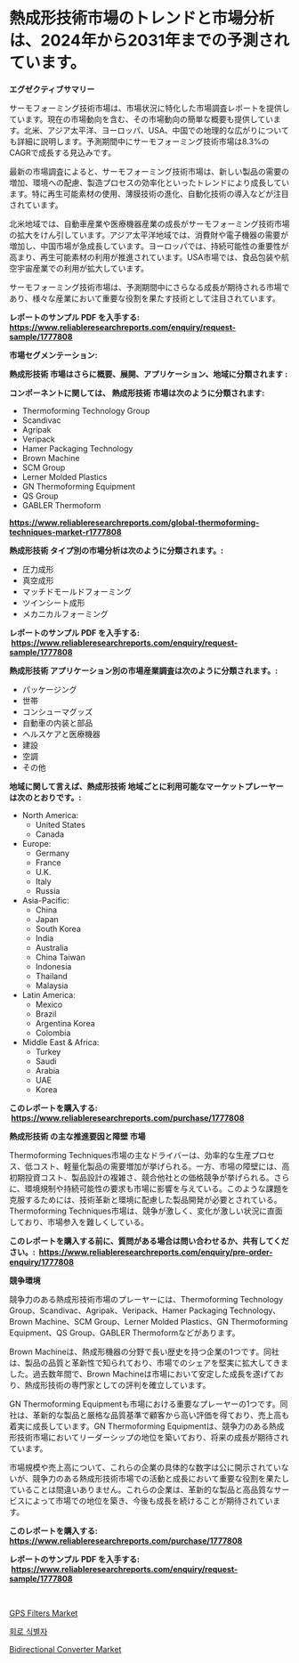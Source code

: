 <p><h1>熱成形技術市場のトレンドと市場分析は、2024年から2031年までの予測されています。</h1></p><p><strong>エグゼクティブサマリー</strong></p>
<p><p>サーモフォーミング技術市場は、市場状況に特化した市場調査レポートを提供しています。現在の市場動向を含む、その市場動向の簡単な概要も提供しています。北米、アジア太平洋、ヨーロッパ、USA、中国での地理的な広がりについても詳細に説明します。予測期間中にサーモフォーミング技術市場は8.3%のCAGRで成長する見込みです。</p><p>最新の市場調査によると、サーモフォーミング技術市場は、新しい製品の需要の増加、環境への配慮、製造プロセスの効率化といったトレンドにより成長しています。特に再生可能素材の使用、薄膜技術の進化、自動化技術の導入などが注目されています。</p><p>北米地域では、自動車産業や医療機器産業の成長がサーモフォーミング技術市場の拡大をけん引しています。アジア太平洋地域では、消費財や電子機器の需要が増加し、中国市場が急成長しています。ヨーロッパでは、持続可能性の重要性が高まり、再生可能素材の利用が推進されています。USA市場では、食品包装や航空宇宙産業での利用が拡大しています。</p><p>サーモフォーミング技術市場は、予測期間中にさらなる成長が期待される市場であり、様々な産業において重要な役割を果たす技術として注目されています。</p></p>
<p><strong>レポートのサンプル PDF を入手する: <a href="https://www.reliableresearchreports.com/enquiry/request-sample/1777808">https://www.reliableresearchreports.com/enquiry/request-sample/1777808</a></strong></p>
<p><strong>市場セグメンテーション:</strong></p>
<p><strong> 熱成形技術 市場はさらに概要、展開、アプリケーション、地域に分類されます :</strong></p>
<p><strong>コンポーネントに関しては、 熱成形技術 市場は次のように分類されます: &nbsp;</strong></p>
<p><ul><li>Thermoforming Technology Group</li><li>Scandivac</li><li>Agripak</li><li>Veripack</li><li>Hamer Packaging Technology</li><li>Brown Machine</li><li>SCM Group</li><li>Lerner Molded Plastics</li><li>GN Thermoforming Equipment</li><li>QS Group</li><li>GABLER Thermoform</li></ul></p>
<p><strong><a href="https://www.reliableresearchreports.com/global-thermoforming-techniques-market-r1777808">https://www.reliableresearchreports.com/global-thermoforming-techniques-market-r1777808</a></strong></p>
<p><strong> 熱成形技術 タイプ別の市場分析は次のように分類されます。:</strong></p>
<p><ul><li>圧力成形</li><li>真空成形</li><li>マッチドモールドフォーミング</li><li>ツインシート成形</li><li>メカニカルフォーミング</li></ul></p>
<p><strong>レポートのサンプル PDF を入手する: &nbsp;<a href="https://www.reliableresearchreports.com/enquiry/request-sample/1777808">https://www.reliableresearchreports.com/enquiry/request-sample/1777808</a></strong></p>
<p><strong> 熱成形技術 アプリケーション別の市場産業調査は次のように分類されます。:</strong></p>
<p><ul><li>パッケージング</li><li>世帯</li><li>コンシューマグッズ</li><li>自動車の内装と部品</li><li>ヘルスケアと医療機器</li><li>建設</li><li>空調</li><li>その他</li></ul></p>
<p><strong>地域に関して言えば、熱成形技術 地域ごとに利用可能なマーケットプレーヤーは次のとおりです。:</strong></p>
<p><ul>
    <li>
        North America:
        <ul>
            <li>United States</li>
            <li>Canada</li>
        </ul>
    </li>
    <li>
        Europe:
        <ul>
            <li>Germany</li>
            <li>France</li>
            <li>U.K.</li>
            <li>Italy</li>
            <li>Russia</li>
        </ul>
    </li>
    <li>
        Asia-Pacific:
        <ul>
            <li>China</li>
            <li>Japan</li>
            <li>South Korea</li>
            <li>India</li>
            <li>Australia</li>
            <li>China Taiwan</li>
            <li>Indonesia</li>
            <li>Thailand</li>
            <li>Malaysia</li>
        </ul>
    </li>
    <li>
        Latin America:
        <ul>
            <li>Mexico</li>
            <li>Brazil</li>
            <li>Argentina Korea</li>
            <li>Colombia</li>
        </ul>
    </li>
    <li>
        Middle East & Africa:
        <ul>
            <li>Turkey</li>
            <li>Saudi</li>
            <li>Arabia</li>
            <li>UAE</li>
            <li>Korea</li>
        </ul>
    </li>
    </ul></p>
<p><strong>このレポートを購入する: &nbsp;<a href="https://www.reliableresearchreports.com/purchase/1777808">https://www.reliableresearchreports.com/purchase/1777808</a></strong></p>
<p><strong>熱成形技術 の主な推進要因と障壁 市場</strong></p>
<p><p>Thermoforming Techniques市場の主なドライバーは、効率的な生産プロセス、低コスト、軽量化製品の需要増加が挙げられる。一方、市場の障壁には、高初期投資コスト、製品設計の複雑さ、競合他社との価格競争が挙げられる。さらに、環境規制や持続可能性の要求も市場に影響を与えている。このような課題を克服するためには、技術革新と環境に配慮した製品開発が必要とされている。Thermoforming Techniques市場は、競争が激しく、変化が激しい状況に直面しており、市場参入を難しくしている。</p></p>
<p><strong>このレポートを購入する前に、質問がある場合は問い合わせるか、共有してください。:&nbsp; <a href="https://www.reliableresearchreports.com/enquiry/pre-order-enquiry/1777808">https://www.reliableresearchreports.com/enquiry/pre-order-enquiry/1777808</a></strong></p>
<p><strong>競争環境</strong></p>
<p><p>競争力のある熱成形技術市場のプレーヤーには、Thermoforming Technology Group、Scandivac、Agripak、Veripack、Hamer Packaging Technology、Brown Machine、SCM Group、Lerner Molded Plastics、GN Thermoforming Equipment、QS Group、GABLER Thermoformなどがあります。</p><p>Brown Machineは、熱成形機器の分野で長い歴史を持つ企業の1つです。同社は、製品の品質と革新性で知られており、市場でのシェアを堅実に拡大してきました。過去数年間で、Brown Machineは市場において安定した成長を遂げており、熱成形技術の専門家としての評判を確立しています。</p><p>GN Thermoforming Equipmentも市場における重要なプレーヤーの1つです。同社は、革新的な製品と厳格な品質基準で顧客から高い評価を得ており、売上高も着実に成長しています。GN Thermoforming Equipmentは、競争力のある熱成形技術市場においてリーダーシップの地位を築いており、将来の成長が期待されています。</p><p>市場規模や売上高について、これらの企業の具体的な数字は公に開示されていないが、競争力のある熱成形技術市場での活動と成長において重要な役割を果たしていることは間違いありません。これらの企業は、革新的な製品と高品質なサービスによって市場での地位を築き、今後も成長を続けることが期待されています。</p></p>
<p><strong>このレポートを購入する: &nbsp; <a href="https://www.reliableresearchreports.com/purchase/1777808">https://www.reliableresearchreports.com/purchase/1777808</a></strong></p>
<p><strong>レポートのサンプル PDF を入手する: &nbsp;<a href="https://www.reliableresearchreports.com/enquiry/request-sample/1777808">https://www.reliableresearchreports.com/enquiry/request-sample/1777808</a></strong><strong></strong></p>
<p>&nbsp;</p>
<p><p><a href="https://github.com/kathiaseamanalvaradovlprc2h/Market-Research-Report-List-2/blob/main/gps-filters-market.md">GPS Filters Market</a></p><p><a href="https://github.com/royErdmtyan906778/Market-Research-Report-List-1/blob/main/492295223933.md">회로 식별자</a></p><p><a href="https://fearless-okapi-6c8.notion.site/Bidirectional-Converter-Market-Trends-Forecast-and-Competitive-Analysis-to-2031-6e7245448151403da39504416a50be06">Bidirectional Converter Market</a></p></p>